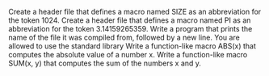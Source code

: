 Create a header file that defines a macro named SIZE as an abbreviation for the token 1024. Create a header file that defines a macro named PI as an abbreviation for the token 3.14159265359. Write a program that prints the name of the file it was compiled from, followed by a new line. You are allowed to use the standard library Write a function-like macro ABS(x) that computes the absolute value of a number x. Write a function-like macro SUM(x, y) that computes the sum of the numbers x and y.
